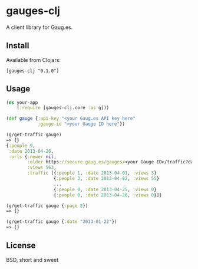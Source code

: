 gauges-clj
==========

A client library for Gaug.es.

Install
-------

Available from Clojars:

    [gauges-clj "0.1.0"]

Usage
-----

``` clojure
(ns your-app
    (:require [gauges-clj.core :as g]))

(def gauge {:api-key "<your Gaug.es API key here"
            :gauge-id "<your Gauge ID here"})

(g/get-traffic gauge)
=> {}
{:people 9,
 :date 2013-04-26,
 :urls {:newer nil,
        :older https://secure.gaug.es/gauges/<your Gauge ID>/traffic?date=2013-03-01},
        :views 563,
        :traffic [{:people 1, :date 2013-04-01, :views 3}
                  {:people 3, :date 2013-04-02, :views 55}
                  ...
                  {:people 0, :date 2013-04-25, :views 0}
                  {:people 0, :date 2013-04-26, :views 0}]}

(g/get-traffic gauge {:page 2})
=> {}

(g/get-traffic gauge {:date "2013-01-22"})
=> {}
```

License
-------

BSD, short and sweet
